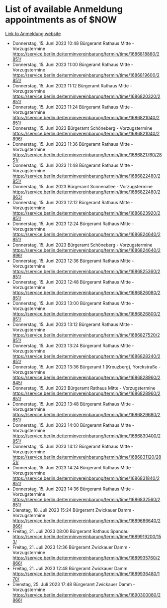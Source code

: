 # List of available Anmeldung appointments as of $NOW
[Link to Anmeldung website](https://service.berlin.de/terminvereinbarung/termin/tag.php?termin=1&anliegen[]=120686&dienstleisterlist=122210,122217,327316,122219,327312,122227,327314,122231,327346,122243,327348,122254,122252,329742,122260,329745,122262,329748,122271,327278,122273,327274,122277,327276,330436,122280,327294,122282,327290,122284,327292,122291,327270,122285,327266,122286,327264,122296,327268,150230,329760,122297,327286,122294,327284,122312,329763,122314,329775,122304,327330,122311,327334,122309,327332,317869,122281,327352,122279,329772,122283,122276,327324,122274,327326,122267,329766,122246,327318,122251,327320,122257,327322,122208,327298,122226,327300&herkunft=http%3A%2F%2Fservice.berlin.de%2Fdienstleistung%2F120686%2F)
- Donnerstag, 15. Juni 2023 10:48 Bürgeramt Rathaus Mitte - Vorzugstermine https://service.berlin.de/terminvereinbarung/termin/time/1686818880/2851/
- Donnerstag, 15. Juni 2023 11:00 Bürgeramt Rathaus Mitte - Vorzugstermine https://service.berlin.de/terminvereinbarung/termin/time/1686819600/2851/
- Donnerstag, 15. Juni 2023 11:12 Bürgeramt Rathaus Mitte - Vorzugstermine https://service.berlin.de/terminvereinbarung/termin/time/1686820320/2851/
- Donnerstag, 15. Juni 2023 11:24 Bürgeramt Rathaus Mitte - Vorzugstermine https://service.berlin.de/terminvereinbarung/termin/time/1686821040/2851/
- Donnerstag, 15. Juni 2023  Bürgeramt Schöneberg - Vorzugstermine https://service.berlin.de/terminvereinbarung/termin/time/1686821040/2896/
- Donnerstag, 15. Juni 2023 11:36 Bürgeramt Rathaus Mitte - Vorzugstermine https://service.berlin.de/terminvereinbarung/termin/time/1686821760/2851/
- Donnerstag, 15. Juni 2023 11:48 Bürgeramt Rathaus Mitte - Vorzugstermine https://service.berlin.de/terminvereinbarung/termin/time/1686822480/2851/
- Donnerstag, 15. Juni 2023  Bürgeramt Sonnenallee - Vorzugstermine https://service.berlin.de/terminvereinbarung/termin/time/1686822480/2863/
- Donnerstag, 15. Juni 2023 12:12 Bürgeramt Rathaus Mitte - Vorzugstermine https://service.berlin.de/terminvereinbarung/termin/time/1686823920/2851/
- Donnerstag, 15. Juni 2023 12:24 Bürgeramt Rathaus Mitte - Vorzugstermine https://service.berlin.de/terminvereinbarung/termin/time/1686824640/2851/
- Donnerstag, 15. Juni 2023  Bürgeramt Schöneberg - Vorzugstermine https://service.berlin.de/terminvereinbarung/termin/time/1686824640/2896/
- Donnerstag, 15. Juni 2023 12:36 Bürgeramt Rathaus Mitte - Vorzugstermine https://service.berlin.de/terminvereinbarung/termin/time/1686825360/2851/
- Donnerstag, 15. Juni 2023 12:48 Bürgeramt Rathaus Mitte - Vorzugstermine https://service.berlin.de/terminvereinbarung/termin/time/1686826080/2851/
- Donnerstag, 15. Juni 2023 13:00 Bürgeramt Rathaus Mitte - Vorzugstermine https://service.berlin.de/terminvereinbarung/termin/time/1686826800/2851/
- Donnerstag, 15. Juni 2023 13:12 Bürgeramt Rathaus Mitte - Vorzugstermine https://service.berlin.de/terminvereinbarung/termin/time/1686827520/2851/
- Donnerstag, 15. Juni 2023 13:24 Bürgeramt Rathaus Mitte - Vorzugstermine https://service.berlin.de/terminvereinbarung/termin/time/1686828240/2851/
- Donnerstag, 15. Juni 2023 13:36 Bürgeramt 1 (Kreuzberg), Yorckstraße - Vorzugstermine https://service.berlin.de/terminvereinbarung/termin/time/1686828960/2845/
- Donnerstag, 15. Juni 2023  Bürgeramt Rathaus Mitte - Vorzugstermine https://service.berlin.de/terminvereinbarung/termin/time/1686828960/2851/
- Donnerstag, 15. Juni 2023 13:48 Bürgeramt Rathaus Mitte - Vorzugstermine https://service.berlin.de/terminvereinbarung/termin/time/1686829680/2851/
- Donnerstag, 15. Juni 2023 14:00 Bürgeramt Rathaus Mitte - Vorzugstermine https://service.berlin.de/terminvereinbarung/termin/time/1686830400/2851/
- Donnerstag, 15. Juni 2023 14:12 Bürgeramt Rathaus Mitte - Vorzugstermine https://service.berlin.de/terminvereinbarung/termin/time/1686831120/2851/
- Donnerstag, 15. Juni 2023 14:24 Bürgeramt Rathaus Mitte - Vorzugstermine https://service.berlin.de/terminvereinbarung/termin/time/1686831840/2851/
- Donnerstag, 15. Juni 2023 14:36 Bürgeramt Rathaus Mitte - Vorzugstermine https://service.berlin.de/terminvereinbarung/termin/time/1686832560/2851/
- Dienstag, 18. Juli 2023 15:24 Bürgeramt Zwickauer Damm - Vorzugstermine https://service.berlin.de/terminvereinbarung/termin/time/1689686640/2866/
- Freitag, 21. Juli 2023 08:00 Bürgeramt Rathaus Spandau https://service.berlin.de/terminvereinbarung/termin/time/1689919200/153/
- Freitag, 21. Juli 2023 12:36 Bürgeramt Zwickauer Damm - Vorzugstermine https://service.berlin.de/terminvereinbarung/termin/time/1689935760/2866/
- Freitag, 21. Juli 2023 12:48 Bürgeramt Zwickauer Damm https://service.berlin.de/terminvereinbarung/termin/time/1689936480/170/
- Dienstag, 25. Juli 2023 17:48 Bürgeramt Zwickauer Damm - Vorzugstermine https://service.berlin.de/terminvereinbarung/termin/time/1690300080/2866/
